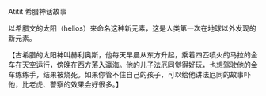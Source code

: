 Atitit 希腊神话故事


以希腊文的太阳（helios）来命名这种新元素，这是人类第一次在地球以外发现的新元素。

【古希腊的太阳神叫赫利奥斯，他每天早晨从东方升起，乘着四匹喷火的马拉的金车在天空运行，傍晚在西方落入瀛海。他的儿子法厄同觉得好玩，也想驾驶他的金车练练手，结果被烧死。如果你管不住自己的孩子，可以给他讲法厄同的故事吓他，比老虎、警察的效果会好很多。】

